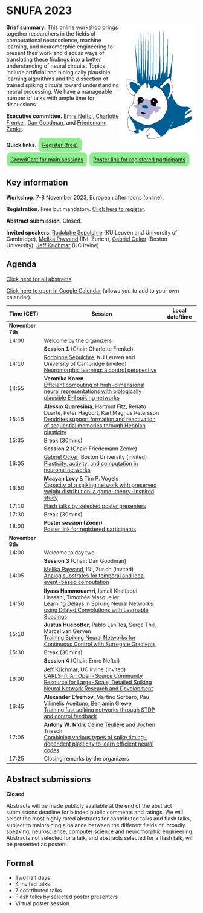 # SNUFA 2023

<img align="right" width="499" style="max-width: 40%" src="/images/snufa_hog.gif">

**Brief summary.** This online workshop brings together researchers in the fields of computational neuroscience, machine learning, and neuromorphic engineering to present their work and discuss ways of translating these findings into a better understanding of neural circuits. Topics include artificial and biologically plausible learning algorithms and the dissection of trained spiking circuits toward understanding neural processing. We have a manageable number of talks with ample time for discussions.

**Executive committee.** [Emre Neftci](https://www.fz-juelich.de/de/pgi), [Charlotte Frenkel](https://chfrenkel.github.io/), [Dan Goodman](https://neural-reckoning.org), and [Friedemann Zenke](https://zenkelab.org/).

**Quick links.** <span style="background: lightgreen; border-radius: 10px; padding: 10px; display: inline-block; margin: 1px;"><a href="https://www.eventbrite.co.uk/e/snufa-2023-tickets-675972952297">Register (free)</a></span> <span style="background: lightgreen; border-radius: 10px; padding: 10px; display: inline-block; margin: 1px;"><a href="https://www.crowdcast.io/c/snufa-2023">CrowdCast for main sessions</a></span> <span style="background: lightgreen; border-radius: 10px; padding: 10px; display: inline-block; margin: 1px;"><a href="https://www.eventbrite.co.uk/x/snufa-2023-tickets-675972952297">Poster link for registered participants</a></span>

## Key information

**Workshop**. 7-8 November 2023, European afternoons (online).

**Registration**. Free but mandatory. [Click here to register](https://www.eventbrite.co.uk/e/snufa-2023-tickets-675972952297).

**Abstract submission**. Closed.

**Invited speakers**. 
[Rodolphe Sepulchre](https://sites.google.com/site/rsepulchre) (KU Leuven and University of Cambridge),
[Melika Payvand](https://services.ini.uzh.ch/people/melika) (INI, Zurich),
[Gabriel Ocker](https://www.bu.edu/math/profile/gabriel-ocker/) (Boston University),
[Jeff Krichmar](https://sites.socsci.uci.edu/~jkrichma/) (UC Irvine)

<!-- **Talks**. Talks will be streamed on [CrowdCast](https://www.crowdcast.io/e/snufa-2023) with many thanks to [WorldWideNeuro](https://www.world-wide.org/Neuro/) for sponsoring this. 

**Posters**. These will be streamed on Zoom and links will be emailed to registered participants. -->

## Agenda

[Click here for all abstracts](all_abstracts.md).

[Click here to open in Google Calendar](https://calendar.google.com/calendar/u/0?cid=OTYzMGJmOWIyZmJjZjNmNjE0ZDMzN2MyZTVmZjhmMWQ0NDYxZTMwYTM3OWNlNmJmZDA5YWVkMzg1MGJlN2IxMUBncm91cC5jYWxlbmRhci5nb29nbGUuY29t) (allows you to add to your own calendar).

<script language="javascript">
	function LT(d, t) {
		var date = new Date(d+' 2023 '+t+' UTC+1');
		document.write(date.toString());
	}
</script>

| Time (CET) | Session | Local date/time 
|------------|---------|-----------------
|**November 7th** |  |  
| 14:00 | Welcome by the organizers | <script language="javascript">LT('7 Nov', '14:00')</script> 
|       | **Session 1** (Chair: Charlotte Frenkel) |  
| 14:10 | [Rodolphe Sepulchre](https://sites.google.com/site/rsepulchre), KU Leuven and University of Cambridge (invited) <br/> [Neuromorphic learning: a control perspective](https://snufa.net/2023/abstracts/rodolphe-sepulchre-neuromorphic.html) | <script language="javascript">LT('7 Nov', '14:10')</script> 
| 14:55 | **Veronika Koren**<br/>[Efficient computing of high-dimensional neural representations with biologically plausible E-I spiking networks](https://snufa.net/2023/abstracts/veronika-koren-efficient.html) | <script language="javascript">LT('7 Nov', '14:55')</script> 
| 15:15 | **Alessio Quaresima**, Hartmut Fitz, Renato Duarte, Peter Hagoort, Karl Magnus Petersson<br/>[Dendrites support formation and reactivation of sequential memories through Hebbian plasticity](https://snufa.net/2023/abstracts/alessio-quaresim-dendrites.html) | <script language="javascript">LT('7 Nov', '15:15')</script> 
| 15:35 | Break (30mins) | 
|       | **Session 2** (Chair: Friedemann Zenke) |  
| 16:05 | [Gabriel Ocker](https://www.bu.edu/math/profile/gabriel-ocker/), Boston University (invited) <br/> [Plasticity, activity, and computation in neuronal networks](abstracts/gabriel-ocker-plasticity.md) |  <script language="javascript">LT('7 Nov', '16:05')</script>
| 16:50 | **Maayan Levy** & Tim P. Vogels<br/>[Capacity of a spiking network with preserved weight distribution: a game-theory-inspired study](https://snufa.net/2023/abstracts/maayan-levy-capacity.html) | <script language="javascript">LT('7 Nov', '16:50')</script> 
| 17:10 | [Flash talks by selected poster presenters](all_abstracts.md) | <script language="javascript">LT('7 Nov', '17:10')</script>
| 17:30 | Break (30mins) | <script language="javascript">LT('7 Nov', '17:30')</script>
| 18:00 | **Poster session (Zoom)** <br/><a href="https://www.eventbrite.co.uk/x/snufa-2023-tickets-675972952297">Poster link for registered participants</a> |  <script language="javascript">LT('7 Nov', '18:00')</script>
| **November 8th** | | 
| 14:00 | Welcome to day two | <script language="javascript">LT('8 Nov', '14:00')</script> 
|       | **Session 3** (Chair: Dan Goodman) | 
| 14:05 | [Melika Payvand](https://services.ini.uzh.ch/people/melika), INI, Zurich (invited) <br/> [Analog substrates for temporal and local event-based computation](abstracts/melika-payvand-analog.md) | <script language="javascript">LT('8 Nov', '14:05')</script>
| 14:50 | **Ilyass Hammouamri**, Ismail Khalfaoui Hassani, Timothée Masquelier<br/>[Learning Delays in Spiking Neural Networks using Dilated Convolutions with Learnable Spacings](https://snufa.net/2023/abstracts/ilyass-hammouamri-learning.html) | <script language="javascript">LT('8 Nov', '14:50')</script>
| 15:10 | **Justus Huebotter**, Pablo Lanillos, Serge Thill, Marcel van Gerven<br/>[Training Spiking Neural Networks for Continuous Control with Surrogate Gradients](https://snufa.net/2023/abstracts/justus-huebotter-training.html) | <script language="javascript">LT('8 Nov', '15:10')</script>
| 15:30 | Break (30mins) | <script language="javascript">LT('8 Nov', '15:30')</script>
|       | **Session 4** (Chair: Emre Neftci) | 
| 16:00 | [Jeff Krichmar](https://sites.socsci.uci.edu/~jkrichma/), UC Irvine (invited) <br /> [CARLSim: An Open-Source Community Resource for Large-Scale, Detailed Spiking Neural Network Research and Development](abstracts/jeff-krichmar-carlsim.md) | <script language="javascript">LT('8 Nov', '16:00')</script>
| 16:45 | **Alexander Efremov**, Martino Sorbaro, Pau Vilimelis Aceituno, Benjamin Grewe<br/>[Training fast spiking networks through STDP and control feedback](https://snufa.net/2023/abstracts/martino-sorbaro-training.html) | <script language="javascript">LT('8 Nov', '16:45')</script>
| 17:05 | **Antony W. N’dri**, Céline Teulière and Jochen Triesch<br/>[Combining various types of spike timing-dependent plasticity to learn efficient neural codes](https://snufa.net/2023/abstracts/antony-w-combining.html) | <script language="javascript">LT('8 Nov', '17:05')</script>
| 17:25 | Closing remarks by the organizers | <script language="javascript">LT('8 Nov', '17:25')</script>


## Abstract submissions

**Closed**

Abstracts will be made publicly available at the end of the abstract submissions deadline for blinded public comments and ratings. We will select the most highly rated abstracts for contributed talks and flash talks, subject to maintaining a balance between the different fields of, broadly speaking, neuroscience, computer science and neuromorphic engineering. Abstracts not selected for a talk, and abstracts selected for a flash talk, will be presented as posters.


## Format

* Two half days
* 4 invited talks
* 7 contributed talks
* Flash talks by selected poster presenters
* Virtual poster session

